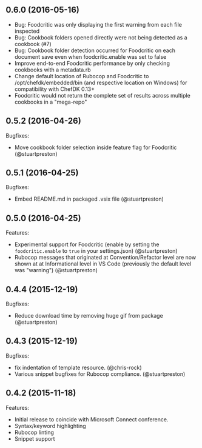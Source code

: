 ## 0.6.0 (2016-05-16)
 - Bug: Foodcritic was only displaying the first warning from each file inspected
 - Bug: Cookbook folders opened directly were not being detected as a cookbook (#7)
 - Bug: Cookbook folder detection occurred for Foodcritic on each document save even when foodcritic.enable was set to false
 - Improve end-to-end Foodcritic performance by only checking cookbooks with a metadata.rb
 - Change default location of Rubocop and Foodcritic to /opt/chefdk/embedded/bin (and respective location on Windows) for compatibility with ChefDK 0.13+ 
 - Foodcritic would not return the complete set of results across multiple cookbooks in a "mega-repo"

## 0.5.2 (2016-04-26)

Bugfixes:
 - Move cookbook folder selection inside feature flag for Foodcritic (@stuartpreston)

## 0.5.1 (2016-04-25)

Bugfixes:
 - Embed README.md in packaged .vsix file (@stuartpreston)

## 0.5.0 (2016-04-25)

Features: 
 - Experimental support for Foodcritic (enable by setting the ```foodcritic.enable``` to ```true``` in your settings.json) (@stuartpreston)
 - Rubocop messages that originated at Convention/Refactor level are now shown at at Informational level in VS Code (previously the default level was "warning") (@stuartpreston)

## 0.4.4 (2015-12-19)

Bugfixes:
 - Reduce download time by removing huge gif from package (@stuartpreston)

## 0.4.3 (2015-12-19)

Bugfixes:
 - fix indentation of template resource. (@chris-rock)
 - Various snippet bugfixes for Rubocop compliance. (@stuartpreston)

## 0.4.2 (2015-11-18)

Features:
 - Initial release to coincide with Microsoft Connect conference.
 - Syntax/keyword highlighting
 - Rubocop linting
 - Snippet support 
 